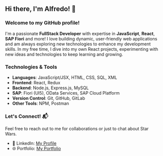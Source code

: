 ## Hi there, I'm Alfredo! 👋

### Welcome to my GitHub profile! 

I'm a passionate **FullStack Developer** with expertise in **JavaScript**, **React**, **SAP Fiori** and more! I love building dynamic, user-friendly web applications and am always exploring new technologies to enhance my development skills. In my free time, I dive into my own React projects, experimenting with new ideas and technologies to keep learning and growing.

### Technologies & Tools

- **Languages**: JavaScript/JSX, HTML, CSS, SQL, XML
- **Frontend**: React, Redux
- **Backend**: Node.js, Express.js, MySQL
- **SAP**: Fiori (UI5), OData Services, SAP Cloud Platform
- **Version Control**: Git, GitHub, GitLab
- **Other Tools**: NPM, Postman

### Let's Connect! 📬

Feel free to reach out to me for collaborations or just to chat about Star Wars.

- 🔗 LinkedIn: [My Profile](https://www.linkedin.com/in/alfredompestana/)
- 🌐 Portfolio: [My Portfolio](https://ampestana.com/)
